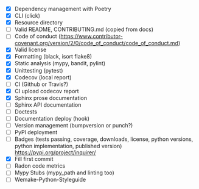- [X] Dependency management with Poetry
- [X] CLI (click)
- [X] Resource directory
- [ ] Valid README, CONTRIBUTING.md (copied from docs)
- [ ] Code of conduct (https://www.contributor-covenant.org/version/2/0/code_of_conduct/code_of_conduct.md)
- [X] Valid license
- [X] Formatting (black, isort flake8)
- [X] Static analysis (mypy, bandit, pylint)
- [X] Unittesting (pytest)
- [X] Codecov (local report)
- [ ] CI (Github or Travis?)
- [X] CI upload codecov report
- [X] Sphinx prose documentation
- [ ] Sphinx API documentation
- [ ] Doctests
- [ ] Documentation deploy (hook)
- [ ] Version management (bumpversion or punch?)
- [ ] PyPI deployment
- [ ] Badges (tests passing, coverage, downloads, license, python versions, python implementation, published version) https://pypi.org/project/inquirer/
- [X] Fill first commit
- [ ] Radon code metrics
- [ ] Mypy Stubs (mypy_path and linting too)
- [ ] Wemake-Python-Styleguide

